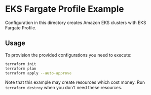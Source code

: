 # EKS Fargate Profile Example

Configuration in this directory creates Amazon EKS clusters with EKS Fargate Profile.

## Usage

To provision the provided configurations you need to execute:

```bash
terraform init
terraform plan
terraform apply --auto-approve
```

Note that this example may create resources which cost money. Run `terraform destroy` when you don't need these resources.
